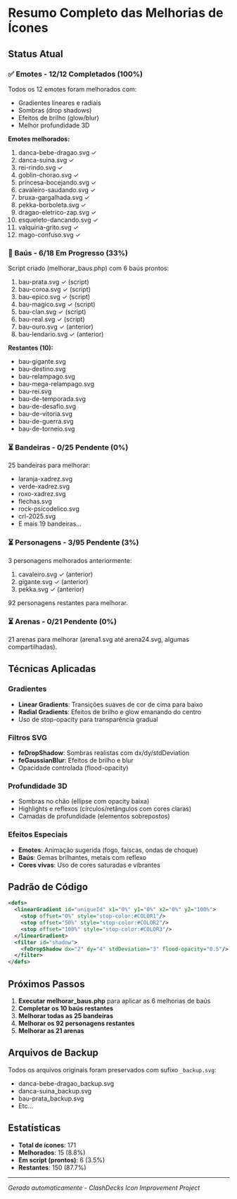 # Resumo Completo das Melhorias de Ícones

## Status Atual

### ✅ Emotes - 12/12 Completados (100%)

Todos os 12 emotes foram melhorados com:
- Gradientes lineares e radiais
- Sombras (drop shadows)
- Efeitos de brilho (glow/blur)
- Melhor profundidade 3D

**Emotes melhorados:**
1. danca-bebe-dragao.svg ✓
2. danca-suina.svg ✓
3. rei-rindo.svg ✓
4. goblin-chorao.svg ✓
5. princesa-bocejando.svg ✓
6. cavaleiro-saudando.svg ✓
7. bruxa-gargalhada.svg ✓
8. pekka-borboleta.svg ✓
9. dragao-eletrico-zap.svg ✓
10. esqueleto-dancando.svg ✓
11. valquiria-grito.svg ✓
12. mago-confuso.svg ✓

### 🔄 Baús - 6/18 Em Progresso (33%)

Script criado (melhorar_baus.php) com 6 baús prontos:
1. bau-prata.svg ✓ (script)
2. bau-coroa.svg ✓ (script)
3. bau-epico.svg ✓ (script)
4. bau-magico.svg ✓ (script)
5. bau-clan.svg ✓ (script)
6. bau-real.svg ✓ (script)
7. bau-ouro.svg ✓ (anterior)
8. bau-lendario.svg ✓ (anterior)

**Restantes (10):**
- bau-gigante.svg
- bau-destino.svg
- bau-relampago.svg
- bau-mega-relampago.svg
- bau-rei.svg
- bau-de-temporada.svg
- bau-de-desafio.svg
- bau-de-vitoria.svg
- bau-de-guerra.svg
- bau-de-torneio.svg

### ⏳ Bandeiras - 0/25 Pendente (0%)

25 bandeiras para melhorar:
- laranja-xadrez.svg
- verde-xadrez.svg
- roxo-xadrez.svg
- flechas.svg
- rock-psicodelico.svg
- crl-2025.svg
- E mais 19 bandeiras...

### ⏳ Personagens - 3/95 Pendente (3%)

3 personagens melhorados anteriormente:
1. cavaleiro.svg ✓ (anterior)
2. gigante.svg ✓ (anterior)
3. pekka.svg ✓ (anterior)

92 personagens restantes para melhorar.

### ⏳ Arenas - 0/21 Pendente (0%)

21 arenas para melhorar (arena1.svg até arena24.svg, algumas compartilhadas).

## Técnicas Aplicadas

### Gradientes
- **Linear Gradients**: Transições suaves de cor de cima para baixo
- **Radial Gradients**: Efeitos de brilho e glow emanando do centro
- Uso de stop-opacity para transparência gradual

### Filtros SVG
- **feDropShadow**: Sombras realistas com dx/dy/stdDeviation
- **feGaussianBlur**: Efeitos de brilho e blur
- Opacidade controlada (flood-opacity)

### Profundidade 3D
- Sombras no chão (ellipse com opacity baixa)
- Highlights e reflexos (círculos/retângulos com cores claras)
- Camadas de profundidade (elementos sobrepostos)

### Efeitos Especiais
- **Emotes**: Animação sugerida (fogo, faíscas, ondas de choque)
- **Baús**: Gemas brilhantes, metais com reflexo
- **Cores vivas**: Uso de cores saturadas e vibrantes

## Padrão de Código

```xml
<defs>
  <linearGradient id="uniqueId" x1="0%" y1="0%" x2="0%" y2="100%">
    <stop offset="0%" style="stop-color:#COLOR1"/>
    <stop offset="50%" style="stop-color:#COLOR2"/>
    <stop offset="100%" style="stop-color:#COLOR3"/>
  </linearGradient>
  <filter id="shadow">
    <feDropShadow dx="2" dy="4" stdDeviation="3" flood-opacity="0.5"/>
  </filter>
</defs>
```

## Próximos Passos

1. **Executar melhorar_baus.php** para aplicar as 6 melhorias de baús
2. **Completar os 10 baús restantes**
3. **Melhorar todas as 25 bandeiras**
4. **Melhorar os 92 personagens restantes**
5. **Melhorar as 21 arenas**

## Arquivos de Backup

Todos os arquivos originais foram preservados com sufixo `_backup.svg`:
- danca-bebe-dragao_backup.svg
- danca-suina_backup.svg
- bau-prata_backup.svg
- Etc...

## Estatísticas

- **Total de ícones**: 171
- **Melhorados**: 15 (8.8%)
- **Em script (prontos)**: 6 (3.5%)
- **Restantes**: 150 (87.7%)

---

*Gerado automaticamente - ClashDecks Icon Improvement Project*

